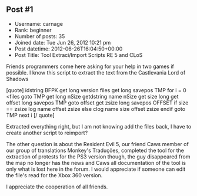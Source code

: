 ## Post #1
- Username: carnage
- Rank: beginner
- Number of posts: 35
- Joined date: Tue Jun 26, 2012 10:21 pm
- Post datetime: 2012-06-26T16:04:50+00:00
- Post Title: Tool Extraci/Import Scripts RE 5 and CLoS

Friends programmers come here asking for your help in two games if possible.
I know this script to extract the text from the Castlevania Lord of Shadows

[quote] idstring BFPK
get long version
files get long
savepos TMP
for i = 0 <files
goto TMP
get long nSize
getdstring name nSize
get size long
get offset long
savepos TMP
goto offset
get zsize long
savepos OFFSET
if size == zsize
log name offset zsize
else
clog name size offset zsize
endif
goto TMP
next i
[/ quote]

Extracted everything right, but I am not knowing add the files back, I have to create another script to reimport?

The other question is about the Resident Evil 5, our friend Caws member of our group of translations Monkey's Traduções, completed the tool for the extraction of protests for the PS3 version though, the guy disappeared from the map no longer has the news and Caws all documentation of the tool is only what is lost here in the forum.
I would appreciate if someone can edit the file's read for the Xbox 360 version.

I appreciate the cooperation of all friends.
